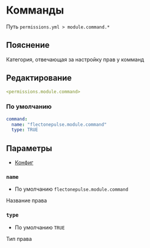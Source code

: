 # Комманды
Путь `permissions.yml > module.command.*`

## Пояснение
Категория, отвечающая за настройку прав у комманд

## Редактирование
```yaml
<permissions.module.command>
```

### По умолчанию
```yaml
command:
  name: "flectonepulse.module.command"
  type: TRUE
```

## Параметры

- [Конфиг](/ru/config/module/command/)

### `name`
- По умолчанию `flectonepulse.module.command`

Название права

### `type`
- По умолчанию `TRUE`

Тип права

<!--@include: @/ru/parts/permission.md-->

